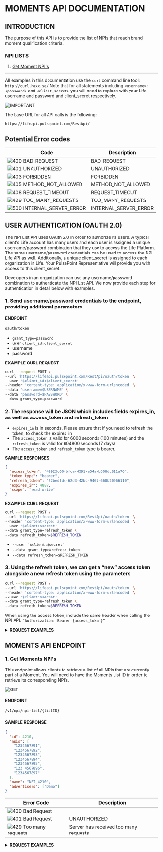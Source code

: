 # MOMENTS API DOCUMENTATION

## INTRODUCTION

The purpose of this API is to provide the list of NPIs that reach brand moment qualification criteria.

### NPI LISTS

1. [Get Moment NPI's](#1-get-moments-npis)

---

All examples in this documentation use the `curl` command line tool: `http://curl.haxx.se/` Note that for all statements including `<username>:<password>` and `<client_secret>` you will need to replace with your Life username and password and client_secret respectively.

![IMPORTANT](https://img.shields.io/badge/PLEASE_NOTE-661DE1?style=for-the-badge)

The base URL for all API calls is the following:

```txt
https://lifeapi.pulsepoint.com/RestApi/
```

## Potential Error codes

| Code                                                                                      | Description           |
| ----------------------------------------------------------------------------------------- | --------------------- |
| ![400 BAD_REQUEST](https://img.shields.io/badge/400-f93e3e?style=for-the-badge)           | BAD_REQUEST           |
| ![401 UNAUTHORIZED](https://img.shields.io/badge/401-f93e3e?style=for-the-badge)          | UNAUTHORIZED          |
| ![403 FORBIDDEN](https://img.shields.io/badge/403-f93e3e?style=for-the-badge)             | FORBIDDEN             |
| ![405 METHOD_NOT_ALLOWED](https://img.shields.io/badge/405-f93e3e?style=for-the-badge)    | METHOD_NOT_ALLOWED    |
| ![408 REQUEST_TIMEOUT](https://img.shields.io/badge/408-f93e3e?style=for-the-badge)       | REQUEST_TIMEOUT       |
| ![429 TOO_MANY_REQUESTS](https://img.shields.io/badge/429-f93e3e?style=for-the-badge)     | TOO_MANY_REQUESTS     |
| ![500 INTERNAL_SERVER_ERROR](https://img.shields.io/badge/500-f93e3e?style=for-the-badge) | INTERNAL_SERVER_ERROR |

## USER AUTHENTICATION (OAUTH 2.0)

The NPI List API uses OAuth 2.0 in order to authorize its users. A typical client's Life account has many users and each user is assigned a unique username/password combination that they use to access the Life Platform. The same username/password credentials can be used to access the NPI Life API as well. Additionally, a unique client_secret is assigned to each organization in Life. Your PulsePoint Representative will provide you with access to this client_secret.

Developers in an organization can use any username/password combination to authenticate the NPI List API. We now provide each step for authentication in detail below with examples.

### 1. Send username/password credentials to the endpoint, providing additional parameters

#### ENDPOINT

```txt
oauth/token
```

- `grant_type=password`
- user `client_id:client_secret`
- username
- password

**EXAMPLE CURL REQUEST**

```bash
curl --request POST \
--url 'https://lifeapi.pulsepoint.com/RestApi/oauth/token' \
--user '$client_id:$client_secret'
--header 'content-type: application/x-www-form-urlencoded' \
--data 'username=$USERNAME' \
--data 'password=$PASSWORD' \
--data grant_type=password
```

### 2. The response will be JSON which includes fields expires_in, as well as access_token and refresh_token

- `expires_in` is in seconds. Please ensure that if you need to refresh the token, to check the expires_in
- The `access_token` is valid for 6000 seconds (100 minutes) and the `refresh_token` is valid for 604800 seconds (7 days)
- The `access_token` and `refresh_token` type is bearer.

**SAMPLE RESPONSES**

```json
{
  "access_token": "49923c00-bfca-4591-a54a-b308dc811a76",
  "token_type": "bearer",
  "refresh_token": "22bedfd4-62d3-42bc-9467-668b20966110",
  "expires_in": 4887,
  "scope": "read write"
}
```

**EXAMPLE CURL REQUEST**

```bash
curl --request POST \
--url 'https://lifeapi.pulsepoint.com/RestApi/oauth/token' \
--header 'content-type: application/x-www-form-urlencoded' \
--user '$client:$secret'
--data grant_type=refresh_token \
--data refresh_token=$REFRESH_TOKEN

```

- `--user '$client:$secret'`
- `--data grant_type=refresh_token`
- `--data refresh_token=$REFRESH_TOKEN`

### 3. Using the refresh token, we can get a “new” access token alongside a new refresh token using the parameters

```bash
curl --request POST \
--url 'https://lifeapi.pulsepoint.com/RestApi/oauth/token' \
--header 'content-type: application/x-www-form-urlencoded' \
--user '$client:$secret'
--data grant_type=refresh_token \
--data refresh_token=$REFRESH_TOKEN
```

When using the access token, include the same header when calling the NPI API. `“Authorization: Bearer {access_token}”`

<details>
<summary>
    <strong>REQUEST EXAMPLES</strong>
</summary>
<br>
Below are a list of code examples for CURL, Python, Java and JavaScript
<br><br>

#### PYTHON

```python
import requests

url = "https://lifeapi.pulsepoint.com/RestApi/oauth/token"

payload = 'username=<your-username>&password=<your-password>&grant_type=password'
headers = {
  'Content-Type': 'application/x-www-form-urlencoded',
}

response = requests.request("POST", url, headers=headers, data=payload)

print(response.text)


```

---

#### JAVA

```java
OkHttpClient client = new OkHttpClient().newBuilder()
  .build();
MediaType mediaType = MediaType.parse("application/x-www-form-urlencoded");
RequestBody body = RequestBody.create(mediaType, "username=<your-username>&password=<your-password>&grant_type=password");
Request request = new Request.Builder()
  .url("https://lifeapi.pulsepoint.com/RestApi/oauth/token")
  .method("POST", body)
  .addHeader("Content-Type", "application/x-www-form-urlencoded")
  .build();
Response response = client.newCall(request).execute();
```

---

#### JAVASCRIPT

```javascript
const myHeaders = new Headers()
myHeaders.append('Content-Type', 'application/x-www-form-urlencoded')

const urlencoded = new URLSearchParams()
urlencoded.append('username', '<your-username>')
urlencoded.append('password', '<your-password>')
urlencoded.append('grant_type', 'password')

const requestOptions = {
  method: 'POST',
  headers: myHeaders,
  body: urlencoded,
  redirect: 'follow',
}

fetch('https://lifeapi.pulsepoint.com/RestApi/oauth/token', requestOptions)
  .then(response => response.text())
  .then(result => console.log(result))
  .catch(error => console.error(error))
```

</details>

## MOMENTS API ENDPOINT

### 1. Get Moments NPI's

This endpoint allows clients to retrieve a list of all NPIs that are currently part of a Moment. You will need to have the Moments List ID in order to retrieve its corresponding NPI’s.

![GET](https://img.shields.io/badge/HTTP%20Method-GET-61affe?style=for-the-badge)

#### ENDPOINT

```txt
/v1/npi/npi-list/{listID}
```

#### SAMPLE RESPONSE

```json
{
  "id": 4210,
  "npis": [
    "1234567891",
    "1234567892",
    "1234567893",
    "1234567894",
    "1234567895",
    "123 4567896",
    "1234567897"
  ],
  "name": "NPI_4210",
  "advertisers": ["Demo"]
}
```

| Error Code                                                                            | Description                           |
| ------------------------------------------------------------------------------------- | ------------------------------------- |
| ![400 Bad Request](https://img.shields.io/badge/400-f93e3e?style=for-the-badge)       |                                       |
| ![401 Bad Request](https://img.shields.io/badge/401-f93e3e?style=for-the-badge)       | UNAUTHORIZED                          |
| ![429 Too many requests](https://img.shields.io/badge/429-f93e3e?style=for-the-badge) | Server has received too many requests |

<details>
<summary>
    <strong>REQUEST EXAMPLES</strong>
</summary>
<br>
Below are a list of code examples for CURL, Python, Java and JavaScript
<br><br>

#### CURL

```bash
curl --location 'https://lifeapi.pulsepoint.com/RestApi/v1/npi/npi-list/33388' \
--header 'Authorization: Bearer <token>'
```

#### PYTHON

```python
import requests

url = "https://lifeapi.pulsepoint.com/RestApi/v1/npi/npi-list/33388"

headers = {
  'Authorization': 'Bearer <token>'
}

response = requests.request("GET", url, headers=headers)

print(response.text)

```

#### JAVA

```java
OkHttpClient client = new OkHttpClient().newBuilder().build();
Request request = new Request.Builder()
  .url("https://lifeapi.pulsepoint.com/RestApi/v1/npi/npi-list/33388")
  .method("GET", body)
  .addHeader("Authorization", "Bearer <token>")
  .build();
Response response = client.newCall(request).execute();
```

#### JAVASCRIPT

```javascript
const myHeaders = new Headers()
myHeaders.append('Authorization', 'Bearer <token>')

const requestOptions = {
  method: 'GET',
  headers: myHeaders,
  redirect: 'follow',
}

fetch(
  'https://lifeapi.pulsepoint.com/RestApi/v1/npi/npi-list/33388',
  requestOptions,
)
  .then(response => response.text())
  .then(result => console.log(result))
  .catch(error => console.error(error))
```

</details>
